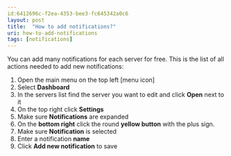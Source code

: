 ```yaml
---
id:6412696c-f2ea-4353-bee3-fc645342a0c6
layout: post
title:  "How to add notifications?"
uri: how-to-add-notifications
tags: [notifications]
---
```


You can add many notifications for each server for free. This is the list of all actions needed to add new notifications:

<!-- more -->

1.  Open the main menu on the top left \[menu icon\]
2.  Select **Dashboard**
3.  In the servers list find the server you want to edit and click **Open** next to it
4.  On the top right click **Settings**
5.  Make sure **Notifications** are expanded
6.  On the **bottom right** click the round **yellow button** with the plus sign.
7.  Make sure **Notification** is selected
8.  Enter a notification **name**
9.  Click **Add new notification** to save